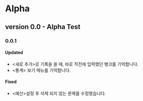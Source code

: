 # Alpha
## version 0.0 - Alpha Test
### 0.0.1
#### Updated
- <새로 추가>로 기록을 쓸 때, 바로 직전에 입력했던 뱅크를 기억합니다.
- <통계> 보기 메뉴를 기억합니다.
#### Fixed
- <예산>설정 후 삭제 되지 않는 문제를 수정했습니다.

